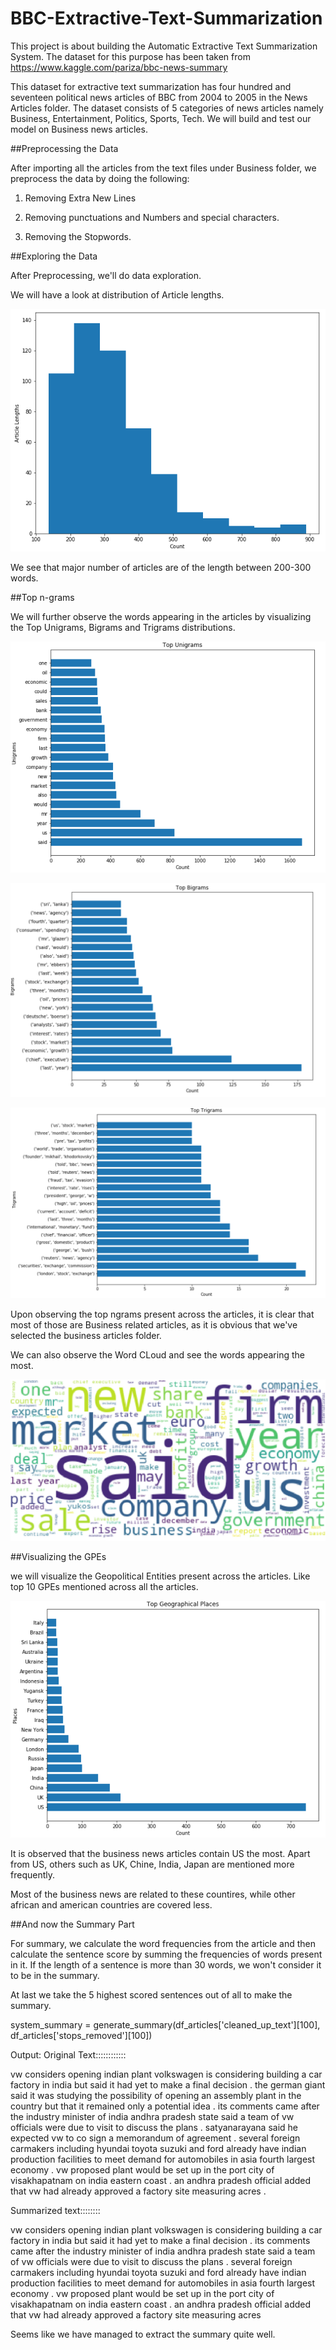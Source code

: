 # BBC-Extractive-Text-Summarization
This project is about building the Automatic Extractive Text Summarization System. The dataset for this purpose has been taken from https://www.kaggle.com/pariza/bbc-news-summary

This dataset for extractive text summarization has four hundred and seventeen political news articles of BBC from 2004 to 2005 in the News Articles folder.
The dataset consists of 5 categories of news articles namely Business, Entertainment, Politics, Sports, Tech. We will build and test our model on Business news articles.

##Preprocessing the Data

After importing all the articles from the text files under Business folder, we preprocess the data by doing the following:

   1. Removing Extra New Lines

   2. Removing punctuations and Numbers and special characters.

   3. Removing the Stopwords.

##Exploring the Data

After Preprocessing, we'll do data exploration.

We will have a look at distribution of Article lengths.

![Link Text](https://github.com/SamSKore/BBC-Extractive-Text-Summarization/blob/master/Vizualizations/article_len_dist.PNG)

We see that major number of articles are of the length between 200-300 words.

##Top n-grams

We will further observe the words appearing in the articles by visualizing the Top Unigrams, Bigrams and Trigrams distributions.

![Link Text](https://github.com/SamSKore/BBC-Extractive-Text-Summarization/blob/master/Vizualizations/Top_Unigrams.PNG)

![Link Text](https://github.com/SamSKore/BBC-Extractive-Text-Summarization/blob/master/Vizualizations/Top_Bigrams.PNG)

![Link Text](https://github.com/SamSKore/BBC-Extractive-Text-Summarization/blob/master/Vizualizations/Top_Trigrams.PNG)

Upon observing the top ngrams present across the articles, it is clear that most of those are Business related articles, as it is obvious that we've selected the business articles folder.

We can also observe the Word CLoud and see the words appearing the most.

![Link Text](https://github.com/SamSKore/BBC-Extractive-Text-Summarization/blob/master/Vizualizations/Word_Cloud.PNG)

##Visualizing the GPEs

we will visualize the Geopolitical Entities present across the articles. Like top 10 GPEs mentioned across all the articles.

![Link Text](https://github.com/SamSKore/BBC-Extractive-Text-Summarization/blob/master/Vizualizations/Top_GPEs.PNG)

It is observed that the business news articles contain US the most. Apart from US, others such as UK, Chine, India, Japan are mentioned more frequently.

Most of the business news are related to these countires, while other african and american countries are covered less.

##And now the Summary Part

For summary, we calculate the word frequencies from the article and then calculate the sentence score by summing the frequencies of words present in it. If the length of a sentence is more than 30 words, we won't consider it to be in the summary.

At last we take the 5 highest scored sentences out of all to make the summary.


system_summary = generate_summary(df_articles['cleaned_up_text'][100], df_articles['stops_removed'][100])

Output:
Original Text::::::::::::

vw considers opening indian plant volkswagen is considering building a car factory in india but said it had yet to make a final decision . the german giant said it was studying the possibility of opening an assembly plant in the country but that it remained only a potential idea . its comments came after the industry minister of india andhra pradesh state said a team of vw officials were due to visit to discuss the plans . satyanarayana said he expected vw to co sign a memorandum of agreement . several foreign carmakers including hyundai toyota suzuki and ford already have indian production facilities to meet demand for automobiles in asia fourth largest economy . vw proposed plant would be set up in the port city of visakhapatnam on india eastern coast . an andhra pradesh official added that vw had already approved a factory site measuring acres .


Summarized text::::::::

vw considers opening indian plant volkswagen is considering building a car factory in india but said it had yet to make a final decision . its comments came after the industry minister of india andhra pradesh state said a team of vw officials were due to visit to discuss the plans . several foreign carmakers including hyundai toyota suzuki and ford already have indian production facilities to meet demand for automobiles in asia fourth largest economy . vw proposed plant would be set up in the port city of visakhapatnam on india eastern coast . an andhra pradesh official added that vw had already approved a factory site measuring acres 

Seems like we have managed to extract the summary quite well.

